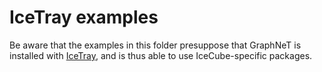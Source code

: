# IceTray examples

Be aware that the examples in this folder presuppose that GraphNeT is installed with [IceTray](https://github.com/icecube/icetray/), and is thus able to use IceCube-specific packages.
